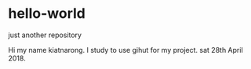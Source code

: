 # hello-world
just another repository

Hi my name kiatnarong. I study to use gihut for my project. sat 28th April 2018.

